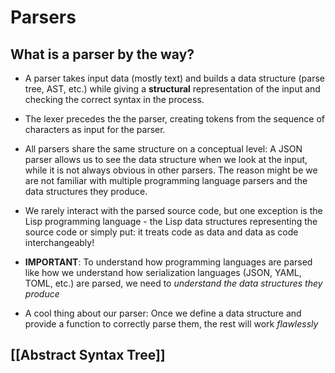 # Parsers

## What is a parser by the way?

 - A parser takes input data (mostly text) and builds a data structure (parse tree, AST, etc.) while giving a **structural** representation of the input
and checking the correct syntax in the process.

- The lexer precedes the the parser, creating tokens from the sequence of characters as input for the parser.

- All parsers share the same structure on a conceptual level: A JSON parser allows us to see the data structure when we look at the input, while it is not always obvious in other parsers. The reason might be we are not familiar with multiple programming language parsers and the data structures they produce.

- We rarely interact with the parsed source code, but one exception is the Lisp programming language - the Lisp data structures representing the source code or simply put: it treats code as data and data as code interchangeably!

- **IMPORTANT**: To understand how programming languages are parsed like how we understand how serialization languages (JSON, YAML, TOML, etc.) are parsed, we need to *understand the data structures they produce*

- A cool thing about our parser: Once we define a data structure and provide a function to correctly parse them, the rest will work *flawlessly*

## [[Abstract Syntax Tree]]
